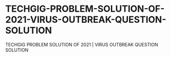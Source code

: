 # TECHGIG-PROBLEM-SOLUTION-OF-2021-VIRUS-OUTBREAK-QUESTION-SOLUTION
TECHGIG PROBLEM SOLUTION OF 2021 | VIRUS OUTBREAK QUESTION SOLUTION
